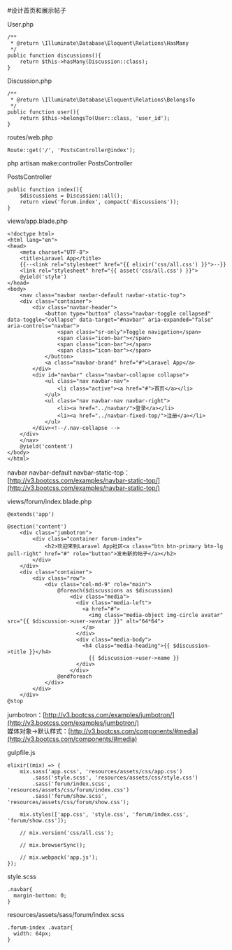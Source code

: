 #设计首页和展示帖子

User.php
```
/**
 * @return \Illuminate\Database\Eloquent\Relations\HasMany
 */
public function discussions(){
    return $this->hasMany(Discussion::class);
}
```

Discussion.php
```
/**
 * @return \Illuminate\Database\Eloquent\Relations\BelongsTo
 */
public function user(){
    return $this->belongsTo(User::class, 'user_id');
}
```

routes/web.php
```
Route::get('/', 'PostsController@index');
```

php artisan make:controller PostsController

PostsController
```
public function index(){
    $discussions = Discussion::all();
    return view('forum.index', compact('discussions'));
}
```

views/app.blade.php
```
<!doctype html>
<html lang="en">
<head>
    <meta charset="UTF-8">
    <title>Laravel App</title>
    {{--<link rel="stylesheet" href="{{ elixir('css/all.css') }}">--}}
    <link rel="stylesheet" href="{{ asset('css/all.css') }}">
    @yield('style')
</head>
<body>
    <nav class="navbar navbar-default navbar-static-top">
    <div class="container">
        <div class="navbar-header">
            <button type="button" class="navbar-toggle collapsed" data-toggle="collapse" data-target="#navbar" aria-expanded="false" aria-controls="navbar">
                <span class="sr-only">Toggle navigation</span>
                <span class="icon-bar"></span>
                <span class="icon-bar"></span>
                <span class="icon-bar"></span>
            </button>
            <a class="navbar-brand" href="#">Laravel App</a>
        </div>
        <div id="navbar" class="navbar-collapse collapse">
            <ul class="nav navbar-nav">
                <li class="active"><a href="#">首页</a></li>
            </ul>
            <ul class="nav navbar-nav navbar-right">
                <li><a href="../navbar/">登录</a></li>
                <li><a href="../navbar-fixed-top/">注册</a></li>
            </ul>
        </div><!--/.nav-collapse -->
    </div>
    </nav>
    @yield('content')
</body>
</html>
```
navbar navbar-default navbar-static-top：[http://v3.bootcss.com/examples/navbar-static-top/](http://v3.bootcss.com/examples/navbar-static-top/)  

views/forum/index.blade.php
```
@extends('app')

@section('content')
    <div class="jumbotron">
        <div class="container forum-index">
            <h2>欢迎来到Laravel App社区<a class="btn btn-primary btn-lg pull-right" href="#" role="button">发布新的帖子</a></h2>
        </div>
    </div>
    <div class="container">
        <div class="row">
            <div class="col-md-9" role="main">
                @foreach($discussions as $discussion)
                    <div class="media">
                      <div class="media-left">
                        <a href="#">
                          <img class="media-object img-circle avatar" src="{{ $discussion->user->avatar }}" alt="64*64">
                        </a>
                      </div>
                      <div class="media-body">
                        <h4 class="media-heading">{{ $discussion->title }}</h4>
                          {{ $discussion->user->name }}
                      </div>
                    </div>
                @endforeach
            </div>
        </div>
    </div>
@stop
```
jumbotron：[http://v3.bootcss.com/examples/jumbotron/](http://v3.bootcss.com/examples/jumbotron/)  
媒体对象->默认样式：[http://v3.bootcss.com/components/#media](http://v3.bootcss.com/components/#media)  

gulpfile.js
```
elixir((mix) => {
    mix.sass('app.scss', 'resources/assets/css/app.css')
        .sass('style.scss', 'resources/assets/css/style.css')
        .sass('forum/index.scss', 'resources/assets/css/forum/index.css')
        .sass('forum/show.scss', 'resources/assets/css/forum/show.css');

    mix.styles(['app.css', 'style.css', 'forum/index.css', 'forum/show.css']);

    // mix.version('css/all.css');

    // mix.browserSync();

    // mix.webpack('app.js');
});
```

style.scss
```
.navbar{
  margin-bottom: 0;
}
```

resources/assets/sass/forum/index.scss
```
.forum-index .avatar{
  width: 64px;
}
```